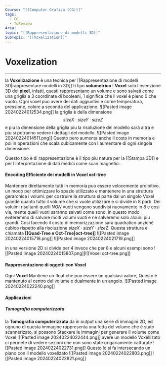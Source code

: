 ```yaml
---
Course: "[[Computer Grafica (CG)]]"
tags:
  - CG
  - ToReview
Area: 
topic: "[[Rappresentazione di modelli 3D]]"
SubTopic: "[[Voxelization]]"
---
```


# Voxelization
---
 la __Voxelizazione__ è una tecnica per [[Rappresentazione di modelli 3D|rappresentare modelli in 3D]] ti tipo __volumetrico__
I __Voxel__ solo l esenzione 3D dei __pixel__, infatti, questi rappresentano un volume e sono salvati come una griglia a 3 coordinate di booleani, $1$ significa che il voxel è pieno $0$ che vuoto.
Ogni voxel puo avere dei dati aggiuntivi e come temperatura, pressione, colore a seconda del applicazione.
![[Pasted image 20240224012534.png]]
la griglia è della dimensione
$$sizeX\cdot sizeY \cdot sizeZ$$ e piu la dimensione della griglia piu la risoluzione del modello sarà altra e piu si potranno vedere i dettagli del modello.
![[Pasted image 20240224014511.png]]
Questo pero aumenta anche il costo in memoria e poi in operazioni che scala cubicamente con l aumentare di ogni singola dimensione.

Questo tipo è di rappresentazione è il tipo piu natura per la [[Stampa 3D]] e per l interpretazione di dati medici come scan magnetici.


#### Encoding Efficiente  dei modelli in Voxel oct-tree
Mantenere direttamente tutti in memoria puo essere velocemente proibitivo.
un modo per ottimizzare lo spazio utilizzato e mantenere in una struttura gerarchica i volumi. 
per costruire la struttura si parte dal un singolo Voxel grande quanto tutto il volume che si vuole utilizzare e si divide in 8 parti. Dei voluimi risultanti quelli _NON_ vuoti  vengono suddivisi nuovamente in 8 e cosi via, mente quelli vuoti saranno salvati come sono.
in questo modo eviteremmo di salvare molti volumi vuoti e ne salveremo solo alcuni piu grandi.
 Cosi facendo il costo di memorizzazione sarà quadratico anziché cubico rispetto alla risoluzione $sizeX\cdot sizeY \cdot sizeZ$. Questa struttura è chiamata __[[Quad-Tree e Oct-Tree|oct-tree]]__
 ![[Pasted image 20240224015718.png]]
 ![[Pasted image 20240224021719.png]]

in una versione 2D si divide per 4 invece che per 8 e alcuni esempi sono
![[Pasted image 20240224015807.png]]![[Voxel oct-tree.png]]

#### Rappresentazione di oggetti con Voxel
Ogni __Voxel__ Mantiene un float che puo essere un qualsiasi valore, Questo è mantenuto al centro del volume o dualmente in un angolo.
![[Pasted image 20240224022240.png]]

#### Applicazioni
##### Tomografia computerizzata
la __Tomografia computerizzata__ da in output una serie di immagini 2D, ed ognuno di questa immagine rappresenta una fetta del volume che è stato scannerizato, si possono Stackare le immagini per generare il volume come Voxel
![[Pasted image 20240224022444.png]]
avere un modello Voxellizato ci permete di vedere sezioni che non sono state origariamente catturate
![[Pasted image 20240224022731.png]]
Questo lo si fa intersecando un piano con il modello voxelizato 
![[Pasted image 20240224022803.png]]
![[Pasted image 20240224022821.png]]